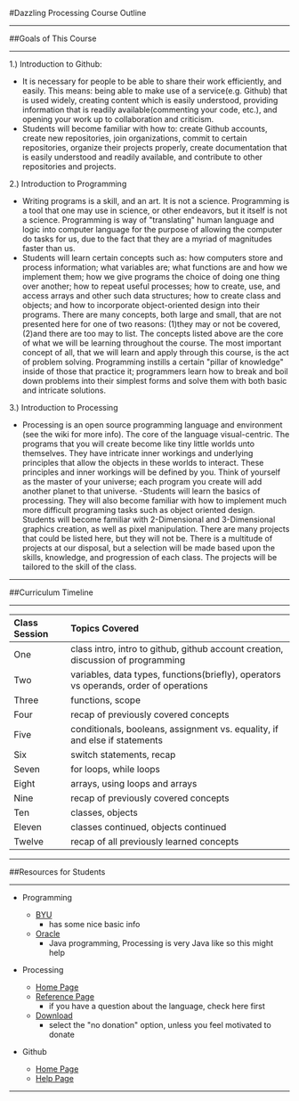 #Dazzling Processing Course Outline
***

##Goals of This Course
***
1.) Introduction to Github:

- It is necessary for people to be able to share their work efficiently, and easily. This means: being able to make use of a service(e.g. Github) that is used widely, creating content which is easily understood, providing information that is readily available(commenting your code, etc.), and opening your work up to collaboration and criticism.
- Students will become familiar with how to: create Github accounts, create new repositories, join organizations, commit to certain repositories, organize their projects properly, create documentation that is easily understood and readily available, and contribute to other repositories and projects.

2.) Introduction to Programming

- Writing programs is a skill, and an art. It is not a science. Programming is a tool that one may use in science, or other endeavors, but it itself is not a science. Programming is way of "translating" human language and logic into computer language for the purpose of allowing the computer do tasks for us, due to the fact that they are a myriad of magnitudes faster than us.
- Students will learn certain concepts such as: how computers store and process information; what variables are; what functions are and how we implement them; how we give programs the choice of doing one thing over another; how to repeat useful processes; how to create, use, and access arrays and other such data structures; how to create class and objects; and how to incorporate object-oriented design into their programs. There are many concepts, both large and small, that are not presented here for one of two reasons: (1)they may or not be covered, (2)and there are too may to list. The concepts listed above are the core of what we will be learning throughout the course. The most important concept of all, that we will learn and apply through this course, is the act of problem solving. Programming instills a certain "pillar of knowledge" inside of those that practice it; programmers learn how to break and boil down problems into their simplest forms and solve them with both basic and intricate solutions.

3.) Introduction to Processing

- Processing is an open source programming language and environment (see the wiki for more info). The core of the language visual-centric. The programs that you will create become like tiny little worlds unto themselves. They have intricate inner workings and underlying principles that allow the objects in these worlds to interact. These principles and inner workings will be defined by you. Think of yourself as the master of your universe; each program you create will add another planet to that universe.
-Students will learn the basics of processing. They will also become familiar with how to implement much more difficult programing tasks such as object oriented design. Students will become familiar with 2-Dimensional and 3-Dimensional graphics creation, as well as pixel manipulation. There are many projects that could be listed here, but they will not be. There is a multitude of projects at our disposal, but a selection will be made based upon the skills, knowledge, and progression of each class. The projects will be tailored to the skill of the class. 

***

##Curriculum Timeline
***
| Class Session | Topics Covered                                                                        |
|:--------------|:--------------------------------------------------------------------------------------|
| One           | class intro, intro to github, github account creation, discussion of programming      |
| Two           | variables, data types, functions(briefly), operators vs operands, order of operations |
| Three         | functions, scope                                                                      |
| Four          | recap of previously covered concepts                                                  |
| Five          | conditionals, booleans, assignment vs. equality, if and else if statements            |
| Six           | switch statements, recap                                                              |
| Seven         | for loops, while loops                                                                |
| Eight         | arrays, using loops and arrays                                                        |
| Nine          | recap of previously covered concepts                                                  |
| Ten           | classes, objects                                                                      |
| Eleven        | classes continued, objects continued                                                  |
| Twelve        | recap of all previously learned concepts                                              |

***

##Resources for Students
***
- Programming
    - [BYU](http://revolution.byu.edu/programmingconcepts/controlstruct.php)
        - has some nice basic info
    - [Oracle](http://docs.oracle.com/javase/tutorial/java/index.html)
        - Java programming, Processing is very Java like so this might help
- Processing
    - [Home Page](https://processing.org/)
    - [Reference Page](https://processing.org/reference/)
        - if you have a question about the language, check here first
    - [Download](https://processing.org/download/)
        - select the "no donation" option, unless you feel motivated to donate

- Github
    - [Home Page](https://github.com/)
    - [Help Page](https://help.github.com/) 

***

